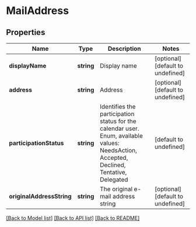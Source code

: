 # MailAddress

## Properties
Name | Type | Description | Notes
------------ | ------------- | ------------- | -------------
**displayName** | **string** | Display name              | [optional] [default to undefined]
**address** | **string** | Address              | [optional] [default to undefined]
**participationStatus** | **string** | Identifies the participation status for the calendar user. Enum, available values: NeedsAction, Accepted, Declined, Tentative, Delegated | [default to undefined]
**originalAddressString** | **string** | The original e-mail address string              | [optional] [default to undefined]



[[Back to Model list]](README.md#documentation-for-models) [[Back to API list]](README.md#documentation-for-api-endpoints) [[Back to README]](README.md)
